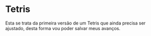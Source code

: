 # Tetris
Esta se trata da primeira versão de um Tetris que ainda precisa ser ajustado, desta forma vou poder salvar meus avanços.
